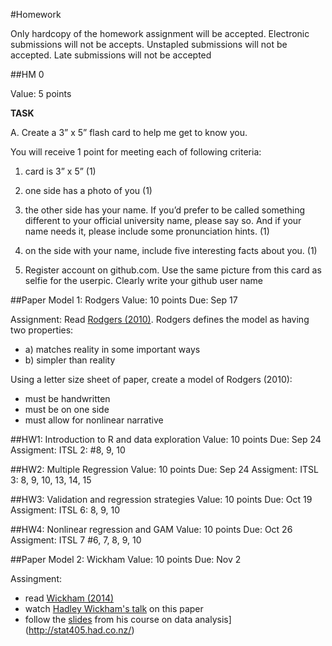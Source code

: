 
#Homework

Only hardcopy of the homework assignment will be accepted.
Electronic submissions will not be accepts.
Unstapled submissions will not be accepted.
Late submissions will not be accepted

##HM 0

Value: 5 points  

**TASK**

A. Create a 3” x 5” flash card to help me get to know you.

You will receive 1 point for meeting each of following criteria:

1. card is 3” x 5” (1)

2. one side has a photo of you (1)

3.  the other side has your name. If you’d prefer to be called something different to your official university name, please say so. And if your name needs it, please include some pronunciation hints. (1)
 
4. on the side with your name, include five interesting facts about you. (1)

5. Register account on github.com. Use the same picture from this card as selfie for the userpic. Clearly write your github user name


##Paper Model 1: Rodgers
Value: 10 points
Due: Sep 17

Assignment: 
Read [Rodgers (2010)](http://www.researchgate.net/profile/Joe_Rodgers/publication/40906532_The_epistemology_of_mathematical_and_statistical_modeling_a_quiet_methodological_revolution/links/546b68ae0cf2f5eb18091cbd.pdf). Rodgers defines the model as having two properties:
 - a) matches  reality in some important ways
 - b) simpler than reality
 
Using a letter size sheet of paper, create a model of Rodgers (2010):
- must be handwritten
- must be on one side
- must allow for nonlinear narrative


##HW1: Introduction to R and data exploration
Value: 10 points
Due: Sep 24
Assigment: ITSL 2: #8, 9, 10


##HW2: Multiple Regression
Value: 10 points
Due: Sep 24
Assigment: ITSL 3: 8, 9, 10, 13, 14, 15


##HW3: Validation and regression strategies
Value: 10 points
Due: Oct 19
Assigment: ITSL 6: 8, 9, 10

##HW4: Nonlinear regression and GAM
Value: 10 points
Due: Oct 26
Assigment: ITSL 7 #6, 7, 8, 9, 10


##Paper Model 2: Wickham
Value: 10 points
Due: Nov 2

Assingment: 
 - read [Wickham (2014)](http://vita.had.co.nz/papers/tidy-data.pdf)
 - watch [Hadley Wickham's talk](http://vimeo.com/33727555) on this paper
 - follow the [slides](http://stat405.had.co.nz/lectures/18-tidy-data.pdf) from his course on data  analysis](http://stat405.had.co.nz/)
 
 
